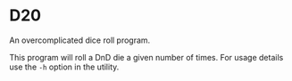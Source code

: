 D20
===
An overcomplicated dice roll program.

This program will roll a DnD die a given number of times. For usage details
use the `-h` option in the utility.
